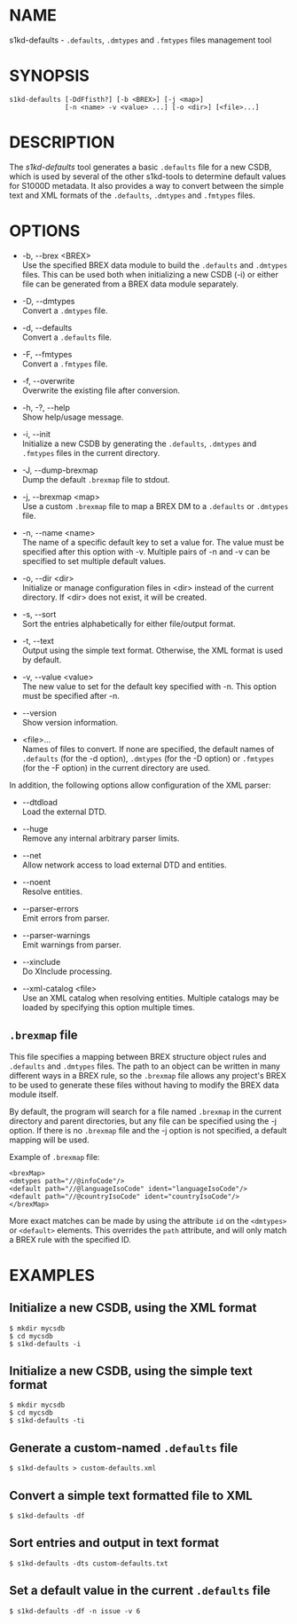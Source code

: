# NAME

s1kd-defaults - `.defaults`, `.dmtypes` and `.fmtypes` files management
tool

# SYNOPSIS

    s1kd-defaults [-DdFfisth?] [-b <BREX>] [-j <map>]
                  [-n <name> -v <value> ...] [-o <dir>] [<file>...]

# DESCRIPTION

The *s1kd-defaults* tool generates a basic `.defaults` file for a new
CSDB, which is used by several of the other s1kd-tools to determine
default values for S1000D metadata. It also provides a way to convert
between the simple text and XML formats of the `.defaults`, `.dmtypes`
and `.fmtypes` files.

# OPTIONS

  - \-b, --brex \<BREX\>  
    Use the specified BREX data module to build the `.defaults` and
    `.dmtypes` files. This can be used both when initializing a new CSDB
    (-i) or either file can be generated from a BREX data module
    separately.

  - \-D, --dmtypes  
    Convert a `.dmtypes` file.

  - \-d, --defaults  
    Convert a `.defaults` file.

  - \-F, --fmtypes  
    Convert a `.fmtypes` file.

  - \-f, --overwrite  
    Overwrite the existing file after conversion.

  - \-h, -?, --help  
    Show help/usage message.

  - \-i, --init  
    Initialize a new CSDB by generating the `.defaults`, `.dmtypes` and
    `.fmtypes` files in the current directory.

  - \-J, --dump-brexmap  
    Dump the default `.brexmap` file to stdout.

  - \-j, --brexmap \<map\>  
    Use a custom `.brexmap` file to map a BREX DM to a `.defaults` or
    `.dmtypes` file.

  - \-n, --name \<name\>  
    The name of a specific default key to set a value for. The value
    must be specified after this option with -v. Multiple pairs of -n
    and -v can be specified to set multiple default values.

  - \-o, --dir \<dir\>  
    Initialize or manage configuration files in \<dir\> instead of the
    current directory. If \<dir\> does not exist, it will be created.

  - \-s, --sort  
    Sort the entries alphabetically for either file/output format.

  - \-t, --text  
    Output using the simple text format. Otherwise, the XML format is
    used by default.

  - \-v, --value \<value\>  
    The new value to set for the default key specified with -n. This
    option must be specified after -n.

  - \--version  
    Show version information.

  - \<file\>...  
    Names of files to convert. If none are specified, the default names
    of `.defaults` (for the -d option), `.dmtypes` (for the -D option)
    or `.fmtypes` (for the -F option) in the current directory are used.

In addition, the following options allow configuration of the XML
parser:

  - \--dtdload  
    Load the external DTD.

  - \--huge  
    Remove any internal arbitrary parser limits.

  - \--net  
    Allow network access to load external DTD and entities.

  - \--noent  
    Resolve entities.

  - \--parser-errors  
    Emit errors from parser.

  - \--parser-warnings  
    Emit warnings from parser.

  - \--xinclude  
    Do XInclude processing.

  - \--xml-catalog \<file\>  
    Use an XML catalog when resolving entities. Multiple catalogs may be
    loaded by specifying this option multiple times.

## `.brexmap` file

This file specifies a mapping between BREX structure object rules and
`.defaults` and `.dmtypes` files. The path to an object can be written
in many different ways in a BREX rule, so the `.brexmap` file allows any
project's BREX to be used to generate these files without having to
modify the BREX data module itself.

By default, the program will search for a file named `.brexmap` in the
current directory and parent directories, but any file can be specified
using the -j option. If there is no `.brexmap` file and the -j option is
not specified, a default mapping will be used.

Example of `.brexmap` file:

    <brexMap>
    <dmtypes path="//@infoCode"/>
    <default path="//@languageIsoCode" ident="languageIsoCode"/>
    <default path="//@countryIsoCode" ident="countryIsoCode"/>
    </brexMap>

More exact matches can be made by using the attribute `id` on the
`<dmtypes>` or `<default>` elements. This overrides the `path`
attribute, and will only match a BREX rule with the specified ID.

# EXAMPLES

## Initialize a new CSDB, using the XML format

    $ mkdir mycsdb
    $ cd mycsdb
    $ s1kd-defaults -i

## Initialize a new CSDB, using the simple text format

    $ mkdir mycsdb
    $ cd mycsdb
    $ s1kd-defaults -ti

## Generate a custom-named `.defaults` file

    $ s1kd-defaults > custom-defaults.xml

## Convert a simple text formatted file to XML

    $ s1kd-defaults -df

## Sort entries and output in text format

    $ s1kd-defaults -dts custom-defaults.txt

## Set a default value in the current `.defaults` file

    $ s1kd-defaults -df -n issue -v 6
